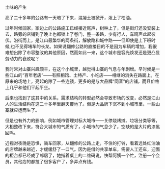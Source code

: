土味的产生

亮了二十多年的公路有一天暗了下来，混凝土被掀开，泼上了柏油。

过年时候回家，家边上的公路施工已经接近尾声，树种上了，但是街灯还没安装上去，路旁的店铺到了晚上也都锁上了卷门，整一条路，少有行人，车鸣声此起彼伏。沿街而上，是江山最繁华的两条街，解放路和城中路——但即使是上下班时候,也不见得堵车的长龙。如果说翻修公路的直接目的不是因为车辆的增加，我很难想出除了市容整改的其他原因，然而如此一来，这个城市是容光焕发还是更凸显劳动力的衰败呢？

我时常对山寨兴趣颇丰，在这个小城里，越觉得山寨的气息与年剧增。早时候是一些江山的“百年老店”——有照相馆、土特产、小吃店——相继的消失在路面上，在原来的场地上，亮起的除了一些连锁，更多的是与大品牌“同音”的店铺，而且价格上几乎和他们平起平坐。

后来也找到了这其中的关系，需求结构的转型必然会导致市场的改变，必然是江山人的生活结构在这二十多年里翻天覆地了。但是大品牌下沉不到小城市里，一些山寨就应运而生了。

但是也有外力的影响，例如城市管理对标大城市——关停烧烤摊、垃圾分类等等，大相整改下来，符合大城市的气质有了，小城市的气息少了，空缺的是大片的漆黑回鸣。

近视对夜晚是恐惧，骑车回家，从翻修的公路上走，不住的打铃，看着远处红油油的店牌越来越近，才缓缓舒了一口气。因为是借的共享单车，需要人工还车，迎面的柜台都已经成了邻居了，她指着桌上的二维码说，快帮阿姨一个忙，注册一个会员，其他店的都拉了很多客户了，多弄点有钱。